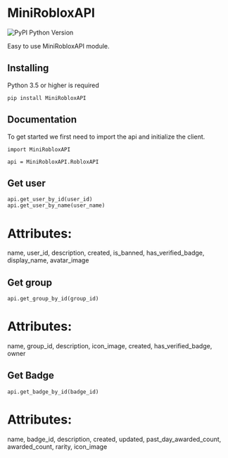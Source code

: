 # MiniRobloxAPI
![PyPI Python Version](https://img.shields.io/pypi/pyversions/fortnite-api?label=python%20version&logo=python&logoColor=yellow)

Easy to use MiniRobloxAPI module.


## Installing

Python 3.5 or higher is required

```
pip install MiniRobloxAPI
```

## Documentation

To get started we first need to import the api and initialize the client.

```
import MiniRobloxAPI

api = MiniRobloxAPI.RobloxAPI
```

## Get user
```
api.get_user_by_id(user_id)
api.get_user_by_name(user_name)
```
# Attributes:
name, user_id, description, created, is_banned, has_verified_badge, display_name, avatar_image

## Get group
```
api.get_group_by_id(group_id)
```
# Attributes:
name, group_id, description, icon_image, created, has_verified_badge, owner

## Get Badge
```
api.get_badge_by_id(badge_id)
```
# Attributes:
name, badge_id, description, created, updated, past_day_awarded_count, awarded_count, rarity, icon_image